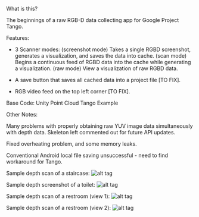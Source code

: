 What is this?

The beginnings of a raw RGB-D data collecting app for Google Project Tango.

Features:

- 3 Scanner modes: (screenshot mode) Takes a single RGBD screenshot, generates a visualization, and saves the data into cache. (scan mode) Begins a continuous feed of RGBD data into the cache while generating a visualization. (raw mode) View a visualization of raw RGBD data.
    
- A save button that saves all cached data into a project file [TO FIX].

- RGB video feed on the top left corner [TO FIX].

Base Code: Unity Point Cloud Tango Example

Other Notes:

Many problems with properly obtaining raw YUV image data simultaneously with depth data. Skeleton left commented out for future API updates.

Fixed overheating problem, and some memory leaks.

Conventional Android local file saving unsuccessful - need to find workaround for Tango.

Sample depth scan of a staircase:
![alt tag](https://raw.githubusercontent.com/andyzeng/roomscanner/master/Preview/Screenshot_2015-06-19-19-43-54.png)

Sample depth screenshot of a toilet:
![alt tag](https://raw.githubusercontent.com/andyzeng/roomscanner/master/Preview/Screenshot_2015-06-19-19-47-29.png)

Sample depth scan of a restroom (view 1):
![alt tag](https://raw.githubusercontent.com/andyzeng/roomscanner/master/Preview/Screenshot_2015-06-19-19-48-51.png)

Sample depth scan of a restroom (view 2):
![alt tag](https://raw.githubusercontent.com/andyzeng/roomscanner/master/Preview/Screenshot_2015-06-19-19-49-07.png)
